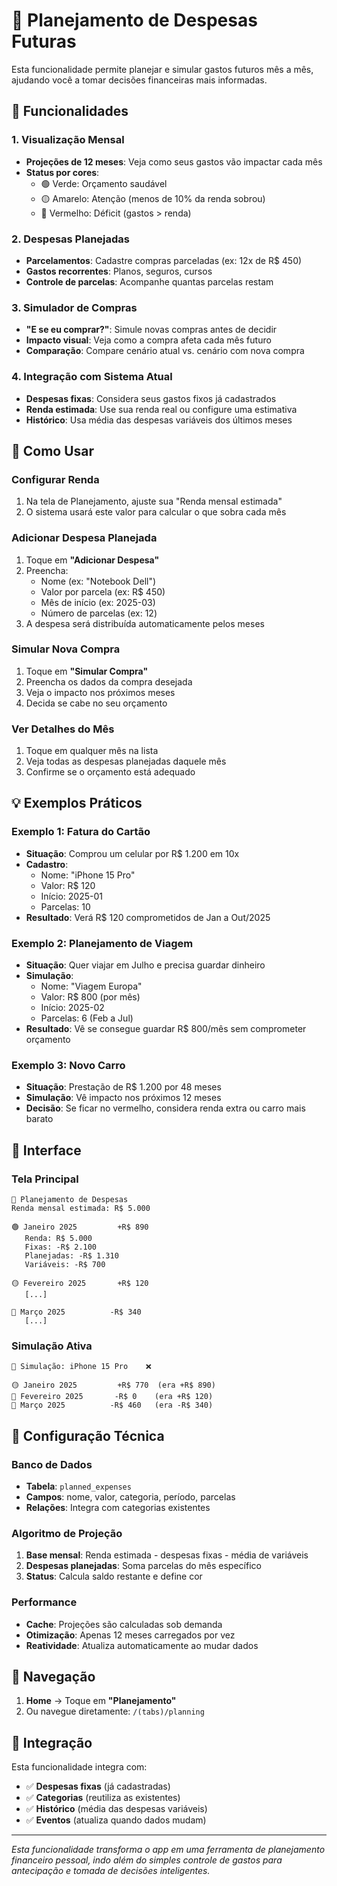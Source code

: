 # 📅 Planejamento de Despesas Futuras

Esta funcionalidade permite planejar e simular gastos futuros mês a mês, ajudando você a tomar decisões financeiras mais informadas.

## 🎯 Funcionalidades

### 1. **Visualização Mensal**

- **Projeções de 12 meses**: Veja como seus gastos vão impactar cada mês
- **Status por cores**:
  - 🟢 Verde: Orçamento saudável
  - 🟡 Amarelo: Atenção (menos de 10% da renda sobrou)
  - 🔴 Vermelho: Déficit (gastos > renda)

### 2. **Despesas Planejadas**

- **Parcelamentos**: Cadastre compras parceladas (ex: 12x de R$ 450)
- **Gastos recorrentes**: Planos, seguros, cursos
- **Controle de parcelas**: Acompanhe quantas parcelas restam

### 3. **Simulador de Compras**

- **"E se eu comprar?"**: Simule novas compras antes de decidir
- **Impacto visual**: Veja como a compra afeta cada mês futuro
- **Comparação**: Compare cenário atual vs. cenário com nova compra

### 4. **Integração com Sistema Atual**

- **Despesas fixas**: Considera seus gastos fixos já cadastrados
- **Renda estimada**: Use sua renda real ou configure uma estimativa
- **Histórico**: Usa média das despesas variáveis dos últimos meses

## 🚀 Como Usar

### Configurar Renda

1. Na tela de Planejamento, ajuste sua "Renda mensal estimada"
2. O sistema usará este valor para calcular o que sobra cada mês

### Adicionar Despesa Planejada

1. Toque em **"Adicionar Despesa"**
2. Preencha:
   - Nome (ex: "Notebook Dell")
   - Valor por parcela (ex: R$ 450)
   - Mês de início (ex: 2025-03)
   - Número de parcelas (ex: 12)
3. A despesa será distribuída automaticamente pelos meses

### Simular Nova Compra

1. Toque em **"Simular Compra"**
2. Preencha os dados da compra desejada
3. Veja o impacto nos próximos meses
4. Decida se cabe no seu orçamento

### Ver Detalhes do Mês

1. Toque em qualquer mês na lista
2. Veja todas as despesas planejadas daquele mês
3. Confirme se o orçamento está adequado

## 💡 Exemplos Práticos

### Exemplo 1: Fatura do Cartão

- **Situação**: Comprou um celular por R$ 1.200 em 10x
- **Cadastro**:
  - Nome: "iPhone 15 Pro"
  - Valor: R$ 120
  - Início: 2025-01
  - Parcelas: 10
- **Resultado**: Verá R$ 120 comprometidos de Jan a Out/2025

### Exemplo 2: Planejamento de Viagem

- **Situação**: Quer viajar em Julho e precisa guardar dinheiro
- **Simulação**:
  - Nome: "Viagem Europa"
  - Valor: R$ 800 (por mês)
  - Início: 2025-02
  - Parcelas: 6 (Feb a Jul)
- **Resultado**: Vê se consegue guardar R$ 800/mês sem comprometer orçamento

### Exemplo 3: Novo Carro

- **Situação**: Prestação de R$ 1.200 por 48 meses
- **Simulação**: Vê impacto nos próximos 12 meses
- **Decisão**: Se ficar no vermelho, considera renda extra ou carro mais barato

## 🎨 Interface

### Tela Principal

```
📅 Planejamento de Despesas
Renda mensal estimada: R$ 5.000

🟢 Janeiro 2025         +R$ 890
   Renda: R$ 5.000
   Fixas: -R$ 2.100
   Planejadas: -R$ 1.310
   Variáveis: -R$ 700

🟡 Fevereiro 2025       +R$ 120
   [...]

🔴 Março 2025          -R$ 340
   [...]
```

### Simulação Ativa

```
🔵 Simulação: iPhone 15 Pro    ❌

🟡 Janeiro 2025         +R$ 770  (era +R$ 890)
🔴 Fevereiro 2025       -R$ 0    (era +R$ 120)
🔴 Março 2025          -R$ 460   (era -R$ 340)
```

## 🔧 Configuração Técnica

### Banco de Dados

- **Tabela**: `planned_expenses`
- **Campos**: nome, valor, categoria, período, parcelas
- **Relações**: Integra com categorias existentes

### Algoritmo de Projeção

1. **Base mensal**: Renda estimada - despesas fixas - média de variáveis
2. **Despesas planejadas**: Soma parcelas do mês específico
3. **Status**: Calcula saldo restante e define cor

### Performance

- **Cache**: Projeções são calculadas sob demanda
- **Otimização**: Apenas 12 meses carregados por vez
- **Reatividade**: Atualiza automaticamente ao mudar dados

## 📱 Navegação

1. **Home** → Toque em **"Planejamento"**
2. Ou navegue diretamente: `/(tabs)/planning`

## 🤝 Integração

Esta funcionalidade integra com:

- ✅ **Despesas fixas** (já cadastradas)
- ✅ **Categorias** (reutiliza as existentes)
- ✅ **Histórico** (média das despesas variáveis)
- ✅ **Eventos** (atualiza quando dados mudam)

---

_Esta funcionalidade transforma o app em uma ferramenta de planejamento financeiro pessoal, indo além do simples controle de gastos para antecipação e tomada de decisões inteligentes._
